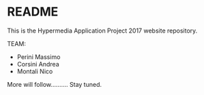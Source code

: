 # README

This is the Hypermedia Application Project 2017 website repository.

TEAM:
  - Perini Massimo
  - Corsini Andrea
  - Montali Nico

More will follow..........
Stay tuned.
